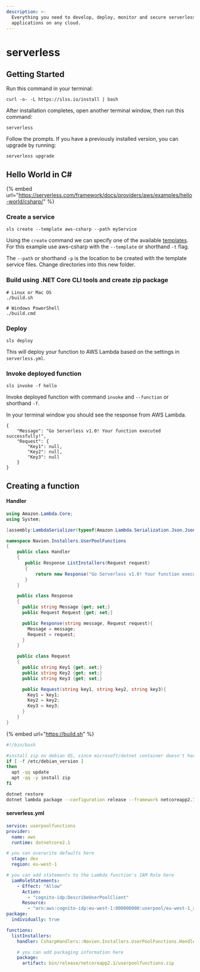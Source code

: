 ```yaml
---
description: >-
  Everything you need to develop, deploy, monitor and secure serverless
  applications on any cloud.
---
```


# serverless

## Getting Started

Run this command in your terminal:

```text
curl -o- -L https://slss.io/install | bash
```

After installation completes, open another terminal window, then run this command:

```text
serverless
```

Follow the prompts. If you have a previously installed version, you can upgrade by running:

```text
serverless upgrade
```

## Hello World in C\#

{% embed url="https://serverless.com/framework/docs/providers/aws/examples/hello-world/csharp/" %}

### Create a service

```text
sls create --template aws-csharp --path myService
```

Using the `create` command we can specify one of the available [templates](https://serverless.com/framework/docs/providers/aws/cli-reference/create#available-templates). For this example use aws-csharp with the `--template` or shorthand `-t` flag.

The `--path` or shorthand `-p` is the location to be created with the template service files. Change directories into this new folder.

### Build using .NET Core CLI tools and create zip package <a id="2-build-using-net-core-2x-cli-tools-and-create-zip-package"></a>

```text
# Linux or Mac OS
./build.sh
```

```text
# Windows PowerShell
./build.cmd
```

### Deploy <a id="3-deploy"></a>

```text
sls deploy
```

This will deploy your function to AWS Lambda based on the settings in `serverless.yml`.

### Invoke deployed function <a id="4-invoke-deployed-function"></a>

```text
sls invoke -f hello
```

Invoke deployed function with command `invoke` and `--function` or shorthand `-f`.

In your terminal window you should see the response from AWS Lambda.

```text
{
    "Message": "Go Serverless v1.0! Your function executed successfully!",
    "Request": {
        "Key1": null,
        "Key2": null,
        "Key3": null
    }
}
```

## Creating a function

#### Handler

```csharp
using Amazon.Lambda.Core;
using System;

[assembly:LambdaSerializer(typeof(Amazon.Lambda.Serialization.Json.JsonSerializer))]

namespace Navien.Installers.UserPoolFunctions
{
    public class Handler
    {
       public Response ListInstallers(Request request)
       {
           return new Response("Go Serverless v1.0! Your function executed successfully!", request);
       }
    }

    public class Response
    {
      public string Message {get; set;}
      public Request Request {get; set;}

      public Response(string message, Request request){
        Message = message;
        Request = request;
      }
    }

    public class Request
    {
      public string Key1 {get; set;}
      public string Key2 {get; set;}
      public string Key3 {get; set;}

      public Request(string key1, string key2, string key3){
        Key1 = key1;
        Key2 = key2;
        Key3 = key3;
      }
    }
}
```

{% embed url="https://build.sh" %}

```bash
#!/bin/bash

#install zip on debian OS, since microsoft/dotnet container doesn't have zip by default
if [ -f /etc/debian_version ]
then
  apt -qq update
  apt -qq -y install zip
fi

dotnet restore
dotnet lambda package --configuration release --framework netcoreapp2.1 --output-package bin/release/netcoreapp2.1/userpoolfunctions.zip
```

#### serverless.yml

```yaml
service: userpoolfunctions
provider:
  name: aws
  runtime: dotnetcore2.1

# you can overwrite defaults here
  stage: dev
  region: eu-west-1

# you can add statements to the Lambda function's IAM Role here
  iamRoleStatements:
    - Effect: "Allow"
      Action:
        - "cognito-idp:DescribeUserPoolClient"
      Resource: 
        - "arn:aws:cognito-idp:eu-west-1:000000000:userpool/eu-west-1_xxxxxxx"
package:
  individually: true

functions:
  listInstallers:
    handler: CsharpHandlers::Navien.Installers.UserPoolFunctions.Handler::ListInstallers

    # you can add packaging information here
    package:
      artifact: bin/release/netcoreapp2.1/userpoolfunctions.zip

```


